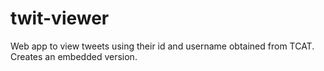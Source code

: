 # twit-viewer
Web app to view tweets using their id and username obtained from TCAT. Creates an embedded version.
